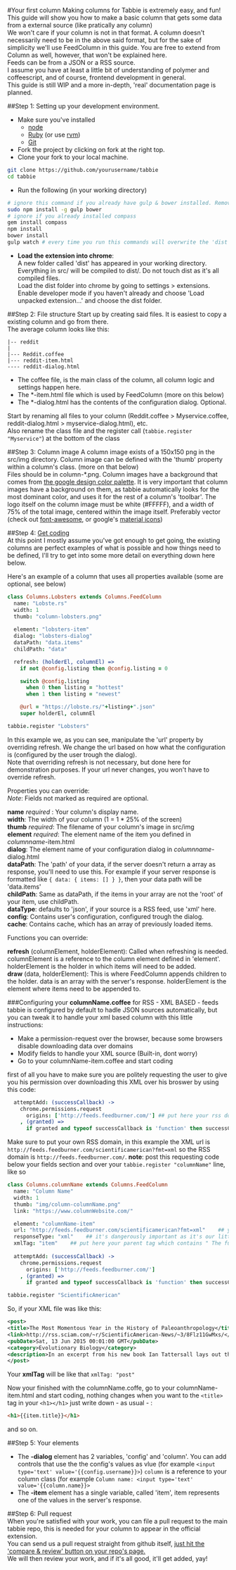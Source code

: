 #Your first column
Making columns for Tabbie is extremely easy, and fun!  
This guide will show you how to make a basic column that gets some data from a external source (like pratically any column)  
We won't care if your column is not in that format. A column doesn't necessarily need to be in the above said format, but for the sake of simplicity we'll use FeedColumn in this guide. You are free to extend from Column as well, however, that won't be explained here.   
Feeds can be from a JSON or a RSS source.  
I assume you have at least a little bit of understanding of polymer and coffeescript, and of course, frontend development in general.  
This guide is still WIP and a more in-depth, 'real' documentation page is planned.

##Step 1: Setting up your development environment.

- Make sure you've installed 
  - [node](http://nodejs.org)
  - [Ruby](https://www.ruby-lang.org) (or use [rvm](https://rvm.io/))
  - [Git](http://git-scm.org)
- Fork the project by clicking on fork at the right top.
- Clone your fork to your local machine.  
```bash
git clone https://github.com/yourusername/tabbie
cd tabbie
```


- Run the following (in your working directory)
```bash
# ignore this command if you already have gulp & bower installed. Remove 'sudo' from the beginning if on windows
sudo npm install -g gulp bower  
# ignore if you already installed compass
gem install compass
npm install
bower install
gulp watch # every time you run this commands will overwrite the 'dist' folder with the new changed updates if there're, you can re-run this command several times to test your changes.
```
- **Load the extension into chrome**:  
A new folder called 'dist' has appeared in your working directory. Everything in src/ will be compiled to dist/. Do not touch dist as it's all compiled files.  
Load the dist folder into chrome by going to settings > extensions. Enable developer mode if you haven't already and choose 'Load unpacked extension...' and choose the dist folder.  

##Step 2: File structure
Start up by creating said files. It is easiest to copy a existing column and go from there.  
The average column looks like this:
```
|-- reddit
|
|--- Reddit.coffee
|--- reddit-item.html
---- reddit-dialog.html
```
- The coffee file, is the main class of the column, all column logic and settings happen here.
- The \*-item.html file which is used by FeedColumn (more on this below)  
- The \*-dialog.html has the contents of the configuration dialog. Optional.  
  
Start by renaming all files to your column (Reddit.coffee > Myservice.coffee, reddit-dialog.html > myservice-dialog.html), etc.  
Also rename the class file and the register call (`tabbie.register "Myservice"`) at the bottom of the class

##Step 3: Column image
A column image exists of a 150x150 png in the src/img directory.
Column image can be defined with the 'thumb' property within a column's class. (more on that below)  
Files should be in column-\*.png.
Column images have a background that comes from [the google design color palette](https://www.google.com/design/spec/style/color.html#color-color-palette).
It is very important that column images have a background on them, as tabbie automatically looks for the most dominant color, and uses it for the rest of a column's 'toolbar'.
The logo itself on the column image must be white (#FFFFF), and a width of 75% of the total image, centered within the image itself.
Preferably vector (check out [font-awesome](http://fontawesome.io), or google's [material icons](https://google.github.io/material-design-icons/))  
  
##Step 4: [Get coding](http://media.giphy.com/media/6OrCT1jVbonHG/giphy.gif)  
At this point I mostly assume you've got enough to get going, the existing columns are perfect examples of what is possible and how things need to be defined, I'll try to get into some more detail on everything down here below.
  
Here's an example of a column that uses all properties available (some are optional, see below)  
```coffee
class Columns.Lobsters extends Columns.FeedColumn
  name: "Lobste.rs"
  width: 1
  thumb: "column-lobsters.png"
  
  element: "lobsters-item"
  dialog: "lobsters-dialog"
  dataPath: "data.items"
  childPath: "data"

  refresh: (holderEl, columnEl) =>
    if not @config.listing then @config.listing = 0

    switch @config.listing
      when 0 then listing = "hottest"
      when 1 then listing = "newest"

    @url = "https://lobste.rs/"+listing+".json"
    super holderEl, columnEl

tabbie.register "Lobsters"
```
In this example we, as you can see, manipulate the 'url' property by overriding refresh. We change the url based on how what the configuration is (configured by the user trough the dialog).    
Note that overriding refresh is not necessary, but done here for demonstration purposes. If your url never changes, you won't have to override refresh.

  
Properties you can override:  
_Note_: Fields not marked as required are optional.
  
**name**  _required_  :  Your column's display name.  
**width**: The width of your column (1 = 1 * 25% of the screen)  
**thumb** _required_: The filename of your column's image in src/img  
**element** _required_: The element name of the item you defined in _columnname_-item.html  
**dialog**: The element name of your configuration dialog in _columnname_-dialog.html  
**dataPath**: The 'path' of your data, if the server doesn't return a array as response, you'll need to use this. For example if your server response is formatted like `{ data: { items: [] } }`, then your data path will be 'data.items'  
**childPath**: Same as dataPath, if the items in your array are not the 'root' of your item, use childPath.   
**dataType**: defaults to 'json', if your source is a RSS feed, use 'xml' here.  
**config**: Contains user's configuration, configured trough the dialog.  
**cache**: Contains cache, which has an array of previously loaded items.
  
Functions you can override:   

**refresh** (columnElement, holderElement): Called when refreshing is needed. columnElement is a reference to the column element defined in 'element'. holderElement is the holder in which items will need to be added.  
**draw** (data, holderElement): This is where FeedColumn appends children to the holder. data is an array with the server's response. holderElement is the element where items need to be appended to.


###Configuring your **columnName.coffee** for RSS - XML BASED - feeds
tabbie is configured by default to hadle JSON sources automatically, but you can tweak it to handle your xml based column with this little instructions:
- Make a permission-request over the browser, because some browsers disable downloading data over domains
- Modify fields to handle your XML source (Built-in, dont worry)
- Go to your columnName-item.coffee and start coding

first of all you have to make sure you are politely requesting the user to give you his permission over downloading this XML over his broswer by using this code:
```coffee
  attemptAdd: (successCallback) ->
    chrome.permissions.request
      origins: ['http://feeds.feedburner.com/'] ## put here your rss domain
    , (granted) =>
      if granted and typeof successCallback is 'function' then successCallback()

```
Make sure to put your own RSS domain, in this example the XML url is `http://feeds.feedburner.com/scientificamerican?fmt=xml` so the RSS domain is `http://feeds.feedburner.com/`.
**note**: post this requesting code below your fields section and over your `tabbie.register "columnName"` line, like so

```coffee
class Columns.columnName extends Columns.FeedColumn
  name: "Column Name"
  width: 1
  thumb: "img/column-columnName.png"
  link: "https://www.columnWebsite.com/"

  element: "columnName-item"
  url: "http://feeds.feedburner.com/scientificamerican?fmt=xml"    ## your xml url instead of .JSON one
  responseType: "xml"    ## it's dangerously important as it's our little magic tweak
  xmlTag: "item"    ## put here your parent tag which contains " The full post style ", more detailed below
 
  attemptAdd: (successCallback) ->
    chrome.permissions.request
      origins: ['http://feeds.feedburner.com/']
    , (granted) =>
      if granted and typeof successCallback is 'function' then successCallback()

tabbie.register "ScientificAmerican"
```
So, if your XML file was like this: 
```xml
<post>
<title>The Most Momentous Year in the History of Paleoanthropology</title>
<link>http://rss.sciam.com/~r/ScientificAmerican-News/~3/8Flz11GwMxs/</link>
<pubDate>Sat, 13 Jun 2015 00:01:00 GMT</pubDate>
<category>Evolutionary Biology</category>
<description>In an excerpt from his new book Ian Tattersall lays out the story of how a scientific giant in the field of evolution put forth a spectacularly incorrect theory about the diversity of hominids:F7zBnMyn0Lo</description>
</post>

```
Your **xmlTag** will be like that `xmlTag: "post"`

Now your finished with the columnName.coffe, go to your columnName-item.html and start coding, nothing changes when you want to the `<title>` tag in your `<h1></h1>` just write down - as usual - :
```html
<h1>{{item.title}}</h1>
```
and so on.

  
##Step 5: Your elements  
- The **-dialog** element has 2 variables, 'config' and 'column'.
You can add controls that use the the config's values as vlue (for example `<input type='text' value='{{config.username}}>`)
`column` is a reference to your column class (for example `Column name: <input type='text' value='{{column.name}}>`
- The **-item** element has a single variable, called 'item', item represents one of the values in the server's response.

##Step 6: Pull request  
When you're satisfied with your work, you can file a pull request to the main tabbie repo, this is needed for your column to appear in the official extension.  
You can send us a pull request straight from github itself, [just hit the 'compare & review' button on your repo's page.](https://help.github.com/articles/using-pull-requests/)  
We will then review your work, and if it's all good, it'll get added, yay!
